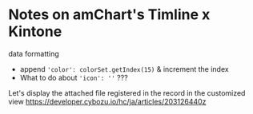 # Notes on amChart's Timline x Kintone

data formatting
- append `'color': colorSet.getIndex(15)` & increment the index
- What to do about `'icon': ''` ???

Let's display the attached file registered in the record in the customized view
https://developer.cybozu.io/hc/ja/articles/203126440z